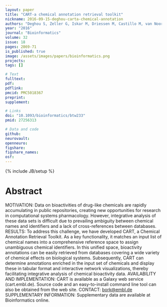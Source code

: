 ```yaml
---
layout: paper
title: "CART-a chemical annotation retrieval toolkit"
nickname: 2016-09-15-deghou-carta-chemical-annotation
authors: "Deghou S, Zeller G, Iskar M, Driessen M, Castillo M, van Noort V, Bork P"
year: "2016"
journal: "Bioinformatics"
volume: 32
issue: 18
pages: 2869-71
is_published: true
image: /assets/images/papers/bioinformatics.png
projects:
tags: []

# Text
fulltext:
pdf:
pdflink:
pmcid: PMC5018367
preprint:
supplement:

# Links
doi: "10.1093/bioinformatics/btw233"
pmid: 27256313

# Data and code
github:
neurovault:
openneuro:
figshare:
figshare_names:
osf:
---
```

{% include JB/setup %}

# Abstract

MOTIVATION: Data on bioactivities of drug-like chemicals are rapidly accumulating in public repositories, creating new opportunities for research in computational systems pharmacology. However, integrative analysis of these data sets is difficult due to prevailing ambiguity between chemical names and identifiers and a lack of cross-references between databases. RESULTS: To address this challenge, we have developed CART, a Chemical Annotation Retrieval Toolkit. As a key functionality, it matches an input list of chemical names into a comprehensive reference space to assign unambiguous chemical identifiers. In this unified space, bioactivity annotations can be easily retrieved from databases covering a wide variety of chemical effects on biological systems. Subsequently, CART can determine annotations enriched in the input set of chemicals and display these in tabular format and interactive network visualizations, thereby facilitating integrative analysis of chemical bioactivity data. AVAILABILITY AND IMPLEMENTATION: CART is available as a Galaxy web service (cart.embl.de). Source code and an easy-to-install command line tool can also be obtained from the web site. CONTACT: bork@embl.de SUPPLEMENTARY INFORMATION: Supplementary data are available at Bioinformatics online.
